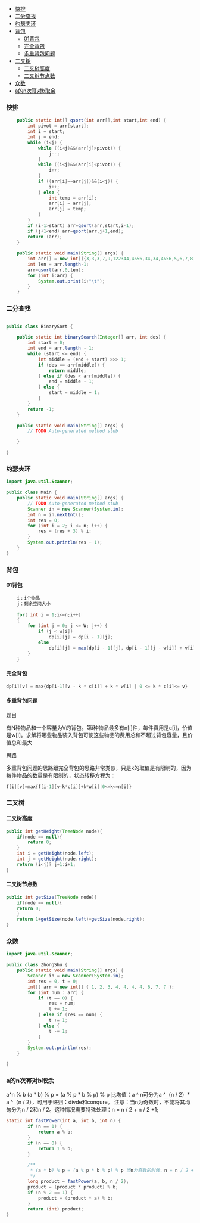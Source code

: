  

<!-- TOC -->

- [快排](#快排)
- [二分查找](#二分查找)
- [约瑟夫环](#约瑟夫环)
- [背包](#背包)
    - [01背包](#01背包)
    - [完全背包](#完全背包)
    - [多重背包问题](#多重背包问题)
- [二叉树](#二叉树)
    - [二叉树高度](#二叉树高度)
    - [二叉树节点数](#二叉树节点数)
- [众数](#众数)
- [a的n次幂对b取余](#a的n次幂对b取余)

<!-- /TOC -->

### 快排

```java
	public static int[] qsort(int arr[],int start,int end) {        
	    int pivot = arr[start];        
	    int i = start;        
	    int j = end;        
	    while (i<j) {            
	        while ((i<j)&&(arr[j]>pivot)) {                
	            j--;            
	        }            
	        while ((i<j)&&(arr[i]<pivot)) {                
	            i++;            
	        }            
	        if ((arr[i]==arr[j])&&(i<j)) {                
	            i++;            
	        } else {                
	            int temp = arr[i];                
	            arr[i] = arr[j];                
	            arr[j] = temp;            
	        }        
	    }        
	    if (i-1>start) arr=qsort(arr,start,i-1);        
	    if (j+1<end) arr=qsort(arr,j+1,end);        
	    return (arr);    
	}    
	 
	public static void main(String[] args) {        
	    int arr[] = new int[]{3,3,3,7,9,122344,4656,34,34,4656,5,6,7,8,9,343,57765,23,12321};        
	    int len = arr.length-1;        
	    arr=qsort(arr,0,len);        
	    for (int i:arr) {            
	        System.out.print(i+"\t");        
	    }    
	}
```

### 二分查找

```java

public class BinarySort {

	public static int binarySearch(Integer[] arr, int des) {
		int start = 0;
		int end = arr.length - 1;
		while (start <= end) {
			int middle = (end + start) >>> 1;
			if (des == arr[middle]) {
				return middle;
			} else if (des < arr[middle]) {
				end = middle - 1;
			} else {
				start = middle + 1;
			}
		}
		return -1;
	}

	public static void main(String[] args) {
		// TODO Auto-generated method stub

	}

}

```

### 约瑟夫环

```java
import java.util.Scanner;

public class Main {
	public static void main(String[] args) {
		// TODO Auto-generated method stub
		Scanner in = new Scanner(System.in);
		int n = in.nextInt();
		int res = 0;
		for (int i = 2; i <= n; i++) {
			res = (res + 3) % i;
		}
		System.out.println(res + 1);
	}
}
```



### 背包

#### 01背包

```java
	i：i个物品
	j：剩余空间大小
	
	for( int i = 1;i<=n;i++)
	{
		for (int j = 0; j <= W; j++) {
			if (j < w[i])
				dp[i][j] = dp[i - 1][j];
			else
				dp[i][j] = max(dp[i - 1][j], dp[i - 1][j - w[i]] + v[i]);
		}
	}

```



#### 完全背包

```java
dp[i][v] = max{dp[i-1][v - k * c[i]] + k * w[i] | 0 <= k * c[i]<= v}
```



#### 多重背包问题

题目

有N种物品和一个容量为V的背包。第i种物品最多有n[i]件，每件费用是c[i]，价值是w[i]。求解将哪些物品装入背包可使这些物品的费用总和不超过背包容量，且价值总和最大

思路

多重背包问题的思路跟完全背包的思路非常类似，只是k的取值是有限制的，因为每件物品的数量是有限制的，状态转移方程为：

```java
f[i][v]=max{f[i-1][v-k*c[i]]+k*w[i]|0<=k<=n[i]}
```



### 二叉树

#### 二叉树高度

```java
public int getHeight(TreeNode node){
	if(node == null){
		return 0;
	}
	int i = getHeight(node.left);
	int j = getHeight(node.right);
	return (i<j)? j+1:i+1;
}
```

#### 二叉树节点数

```java
public int getSize(TreeNode node){
	if(node == null){
	return 0;
	}
	return 1+getSize(node.left)+getSize(node.right);
}
```



### 众数

```java
import java.util.Scanner;

public class ZhongShu {
	public static void main(String[] args) {
		Scanner in = new Scanner(System.in);
		int res = 0, t = 0;
		int[] arr = new int[] { 1, 2, 3, 4, 4, 4, 4, 6, 7, 7 };
		for (int num : arr) {
			if (t == 0) {
				res = num;
				t += 1;
			} else if (res == num) {
				t += 1;
			} else {
				t -= 1;
			}
		}
		System.out.println(res);
	}

}
```



### a的n次幂对b取余

a^n % b
(a * b) % p = (a % p * b % p) % p
比均值：a ^ n可分为a ^（n / 2）* a ^（n / 2），可用于递归：divde和conqure。 
注意：当n为奇数时，不能将其均匀分为n / 2和n / 2。这种情况需要特殊处理：n = n / 2 + n / 2 +1;

```java
static int fastPower(int a, int b, int n) {
		if (n == 1) {
			return a % b;
		}
		if (n == 0) {
			return 1 % b;
		}

		/**
		 * (a * b) % p = (a % p * b % p) % p 当n为奇数的时候，n = n / 2 + n / 2 +1 ；
		 */
		long product = fastPower(a, b, n / 2);
		product = (product * product) % b;
		if (n % 2 == 1) {
			product = (product * a) % b;
		}
		return (int) product;
}
```

